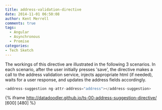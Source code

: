 ```yaml
---
title: address-validation-directive
date: 2014-11-01 06:50:08
author: Kent Merrell
comments: true
tags: 
  - Angular
  - Asynchronous
  - Promise
categories: 
- Tech Sketch
---
```


The workings of this directive are illustrated in the following 3 scenarios. In each scenario, after the user initially presses 'save', the directive makes a call to the address validation service, injects appropriate html (if needed), waits for a user response, and updates the address fields accordingly.

``` javascript
<address-suggestion ng-attr-address="address"></address-suggestion>
```
<!-- more -->


 {% iframe http://datadoodler.github.io/ts-00-address-suggestion-directive/ [600] [480] %}

 

